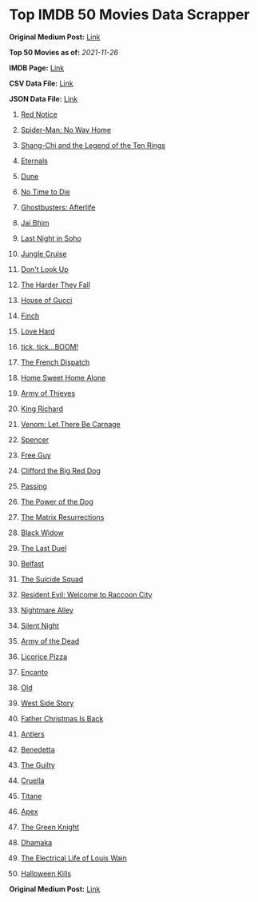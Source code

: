 # Top IMDB 50 Movies Data Scrapper

**Original Medium Post:** [Link](https://medium.com/@nishantsahoo/which-movie-should-i-watch-5c83a3c0f5b1) 

**Top 50 Movies as of:** _2021-11-26_

**IMDB Page:** [Link](http://www.imdb.com/search/title?release_date=2021,2021&title_type=feature)

**CSV Data File:** [Link](/Data/data.csv)

**JSON Data File:** [Link](/Data/data.json)

1. [Red Notice](https://www.imdb.com/title/tt7991608/?ref_=adv_li_tt)

2. [Spider-Man: No Way Home](https://www.imdb.com/title/tt10872600/?ref_=adv_li_tt)

3. [Shang-Chi and the Legend of the Ten Rings](https://www.imdb.com/title/tt9376612/?ref_=adv_li_tt)

4. [Eternals](https://www.imdb.com/title/tt9032400/?ref_=adv_li_tt)

5. [Dune](https://www.imdb.com/title/tt1160419/?ref_=adv_li_tt)

6. [No Time to Die](https://www.imdb.com/title/tt2382320/?ref_=adv_li_tt)

7. [Ghostbusters: Afterlife](https://www.imdb.com/title/tt4513678/?ref_=adv_li_tt)

8. [Jai Bhim](https://www.imdb.com/title/tt15097216/?ref_=adv_li_tt)

9. [Last Night in Soho](https://www.imdb.com/title/tt9639470/?ref_=adv_li_tt)

10. [Jungle Cruise](https://www.imdb.com/title/tt0870154/?ref_=adv_li_tt)

11. [Don't Look Up](https://www.imdb.com/title/tt11286314/?ref_=adv_li_tt)

12. [The Harder They Fall](https://www.imdb.com/title/tt10696784/?ref_=adv_li_tt)

13. [House of Gucci](https://www.imdb.com/title/tt11214590/?ref_=adv_li_tt)

14. [Finch](https://www.imdb.com/title/tt3420504/?ref_=adv_li_tt)

15. [Love Hard](https://www.imdb.com/title/tt10752004/?ref_=adv_li_tt)

16. [tick, tick...BOOM!](https://www.imdb.com/title/tt8721424/?ref_=adv_li_tt)

17. [The French Dispatch](https://www.imdb.com/title/tt8847712/?ref_=adv_li_tt)

18. [Home Sweet Home Alone](https://www.imdb.com/title/tt11012066/?ref_=adv_li_tt)

19. [Army of Thieves](https://www.imdb.com/title/tt13024674/?ref_=adv_li_tt)

20. [King Richard](https://www.imdb.com/title/tt9620288/?ref_=adv_li_tt)

21. [Venom: Let There Be Carnage](https://www.imdb.com/title/tt7097896/?ref_=adv_li_tt)

22. [Spencer](https://www.imdb.com/title/tt12536294/?ref_=adv_li_tt)

23. [Free Guy](https://www.imdb.com/title/tt6264654/?ref_=adv_li_tt)

24. [Clifford the Big Red Dog](https://www.imdb.com/title/tt2397461/?ref_=adv_li_tt)

25. [Passing](https://www.imdb.com/title/tt8893974/?ref_=adv_li_tt)

26. [The Power of the Dog](https://www.imdb.com/title/tt10293406/?ref_=adv_li_tt)

27. [The Matrix Resurrections](https://www.imdb.com/title/tt10838180/?ref_=adv_li_tt)

28. [Black Widow](https://www.imdb.com/title/tt3480822/?ref_=adv_li_tt)

29. [The Last Duel](https://www.imdb.com/title/tt4244994/?ref_=adv_li_tt)

30. [Belfast](https://www.imdb.com/title/tt12789558/?ref_=adv_li_tt)

31. [The Suicide Squad](https://www.imdb.com/title/tt6334354/?ref_=adv_li_tt)

32. [Resident Evil: Welcome to Raccoon City](https://www.imdb.com/title/tt6920084/?ref_=adv_li_tt)

33. [Nightmare Alley](https://www.imdb.com/title/tt7740496/?ref_=adv_li_tt)

34. [Silent Night](https://www.imdb.com/title/tt11628854/?ref_=adv_li_tt)

35. [Army of the Dead](https://www.imdb.com/title/tt0993840/?ref_=adv_li_tt)

36. [Licorice Pizza](https://www.imdb.com/title/tt11271038/?ref_=adv_li_tt)

37. [Encanto](https://www.imdb.com/title/tt2953050/?ref_=adv_li_tt)

38. [Old](https://www.imdb.com/title/tt10954652/?ref_=adv_li_tt)

39. [West Side Story](https://www.imdb.com/title/tt3581652/?ref_=adv_li_tt)

40. [Father Christmas Is Back](https://www.imdb.com/title/tt13103340/?ref_=adv_li_tt)

41. [Antlers](https://www.imdb.com/title/tt7740510/?ref_=adv_li_tt)

42. [Benedetta](https://www.imdb.com/title/tt6823148/?ref_=adv_li_tt)

43. [The Guilty](https://www.imdb.com/title/tt9421570/?ref_=adv_li_tt)

44. [Cruella](https://www.imdb.com/title/tt3228774/?ref_=adv_li_tt)

45. [Titane](https://www.imdb.com/title/tt10944760/?ref_=adv_li_tt)

46. [Apex](https://www.imdb.com/title/tt13265876/?ref_=adv_li_tt)

47. [The Green Knight](https://www.imdb.com/title/tt9243804/?ref_=adv_li_tt)

48. [Dhamaka](https://www.imdb.com/title/tt13510660/?ref_=adv_li_tt)

49. [The Electrical Life of Louis Wain](https://www.imdb.com/title/tt10687506/?ref_=adv_li_tt)

50. [Halloween Kills](https://www.imdb.com/title/tt10665338/?ref_=adv_li_tt)

**Original Medium Post:** [Link](https://medium.com/@nishantsahoo/which-movie-should-i-watch-5c83a3c0f5b1) 
